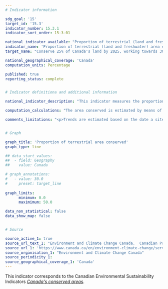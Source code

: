 ```yaml
---
# Indicator information

sdg_goal: '15'
target_id: '15.3'
indicator_number: 15.3.1
indicator_sort_order: 15-3-01

national_indicator_available: "Proportion of terrestrial (land and freshwater) area conserved"
indicator_name: 'Proportion of terrestrial (land and freshwater) area conserved'
target_name: "Conserve 25% of Canada's land by 2025, working towards 30% by 2030"

national_geographical_coverage: 'Canada'
computation_units: Percentage

published: true
reporting_status: complete


# Indicator definitiona and additional information

national_indicator_description: "This indicator measures the proportion of Canada's terrestrial (land and freshwater) area that is conserved. Conserved areas are lands and waters where human use is limited. They include protected areas as well as other effective area-based conservation measures. <em>Environment and Climate Change Canada (ECCC)</em>"

computation_calculations: "The area conserved is estimated by means of a geographical analysis based on reported boundaries, accounting for overlaps. <em>(ECCC)</em>"

comments_limitations: "<p>Trends are estimated based on the date a site was established, rather than the date when it was recognized as a Protected Area or other effective area-based conservation measure (OECM). As such, the totals for a previous year may change as data are updated. <br><br>Comparisons with previous reports should be made with caution, as data quality and completeness continue to improve. Privately protected land and other effective area-based conservation measures contribute to achievement of Canada's targets, but many are not yet captured within the database. <em>(ECCC)</em></p>"


# Graph

graph_title: 'Proportion of terrestrial area conserved'
graph_type: line

## data_start_values:
##  - field: Geography
##    value: Canada

# graph_annotations:
#   - value: 30.0
#     preset: target_line
    
graph_limits:
      minimum: 0.0
      maximimum: 50.0

data_non_statistical: false
data_show_map: false


# Source

source_active_1: true
source_url_text_1: "Environment and Climate Change Canada.  Canadian Protected and Conserved Areas Database"
source_url_1: 'https://www.canada.ca/en/environment-climate-change/services/environmental-indicators/conserved-areas.html'
source_organisation_1: "Environment and Climate Change Canada"
source_periodicity_1:
source_geographical_coverage_1: 'Canada'
---
```

This indicator corresponds to the Canadian Environmental Sustainability Indicators <a href="https://www.canada.ca/en/environment-climate-change/services/environmental-indicators/conserved-areas.html"> <em>Canada's conserved areas</em></a>.
